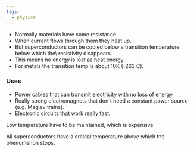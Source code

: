 ```yaml
---
tags:
  - physics
---
```


- Normally materials have some resistance.
- When current flows through them they heat up.
- But superconductors can be cooled below a transition temperature below which the\ resistivity disappears.
- This means no energy is lost as heat energy.
- For metals the transition temp is about 10K (-263 C).

### Uses
- Power cables that can transmit electricity with no loss of energy
- Really strong electromagnets that don't need a constant power source (e.g. Maglev trains).
- Electronic circuits that work really fast.

Low temperature have to be maintained, which is expensive

All superconductors have a critical temperature above which the phenomenon stops.